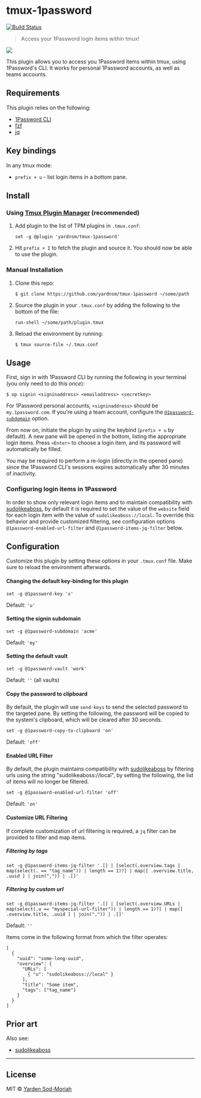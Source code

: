 # tmux-1password

[![Build Status](https://travis-ci.org/yardnsm/tmux-1password.svg?branch=master)](https://travis-ci.org/yardnsm/tmux-1password)

> Access your 1Password login items within tmux!

![](.github/screenshot.gif)

This plugin allows you to access you 1Password items within tmux, using 1Password's CLI. It works
for personal 1Password accounts, as well as teams accounts.

## Requirements

This plugin relies on the following:

- [1Password CLI](https://support.1password.com/command-line-getting-started/)
- [fzf](https://github.com/junegunn/fzf)
- [jq](https://stedolan.github.io/jq/)

## Key bindings

In any tmux mode:

- `prefix + u` - list login items in a bottom pane.

## Install

### Using [Tmux Plugin Manager](https://github.com/tmux-plugins/tpm) (recommended)

1. Add plugin to the list of TPM plugins in `.tmux.conf`:

    ```
    set -g @plugin 'yardnsm/tmux-1password'
    ```

2. Hit `prefix + I` to fetch the plugin and source it. You should now be able to use the plugin.

### Manual Installation

1. Clone this repo:

    ```console
    $ git clone https://github.com/yardnsm/tmux-1password ~/some/path
    ```

2. Source the plugin in your `.tmux.conf` by adding the following to the bottom of the file:

    ```
    run-shell ~/some/path/plugin.tmux
    ```

3. Reload the environment by running:

    ```console
    $ tmux source-file ~/.tmux.conf
    ```

## Usage

First, sign in with 1Password CLI by running the following in your terminal (you only need to do
this *once*):

```console
$ op signin <signinaddress> <emailaddress> <secretkey>
```

For 1Password personal accounts, `<signinaddress>` should be `my.1password.com`. If you're using a
team account, configure the [`@1password-subdomain`](#setting-the-signin-subdomain) option.

From now on, initiate the plugin by using the keybind (`prefix + u` by default). A new pane will be
opened in the bottom, listing the appropriate login items. Press `<Enter>` to choose a login item,
and its password will automatically be filled.

You may be required to perform a re-login (directly in the opened pane) since the 1Password CLI's
sessions expires automatically after 30 minutes of inactivity.

### Configuring login items in 1Password

In order to show only relevant login items and to maintain compatibility with
[sudolikeaboss](https://github.com/ravenac95/sudolikeaboss), by default it is required to set the value of the
`website` field for each login item with the value of `sudolikeaboss://local`. To override this behavior and provide
customized filtering, see configuration options `@1password-enabled-url-filter` and `@1password-items-jq-filter` below.

## Configuration

Customize this plugin by setting these options in your `.tmux.conf` file. Make sure to reload the
environment afterwards.

#### Changing the default key-binding for this plugin

```
set -g @1password-key 'x'
```

Default: `'u'`

#### Setting the signin subdomain

```
set -g @1password-subdomain 'acme'
```

Default: `'my'`

#### Setting the default vault

```
set -g @1password-vault 'work'
```

Default: `''` (all vaults)

#### Copy the password to clipboard

By default, the plugin will use `send-keys` to send the selected password to the targeted pane. By
setting the following, the password will be copied to the system's clipboard, which will be cleared
after 30 seconds.

```
set -g @1password-copy-to-clipboard 'on'
```

Default: `'off'`

#### Enabled URL Filter

By default, the plugin maintains compatibility with [sudolikeaboss](https://github.com/ravenac95/sudolikeaboss) by
filtering urls using the string "sudolikeaboss://local", by setting the following, the list of items will no longer be
filtered.

```
set -g @1password-enabled-url-filter 'off'
```

Default: `'on'`

#### Customize URL Filtering

If complete customization of url filtering is required, a `jq` filter can be provided to filter and map
items.

##### Filtering by tags

```
set -g @1password-items-jq-filter '.[] | [select(.overview.tags | map(select(. == "tag_name")) | length == 1)?] | map([ .overview.title, .uuid ] | join(",")) | .[]'
```

##### Filtering by custom url

```
set -g @1password-items-jq-filter '.[] | [select(.overview.URLs | map(select(.u == "myspecial-url-filter")) | length == 1)?] | map([ .overview.title, .uuid ] | join(",")) | .[]'
```

Default: `''`

Items come in the following format from which the filter operates:

```
[
  {
    "uuid": "some-long-uuid",
    "overview": {
      "URLs": [
        { "u": "sudolikeaboss://local" }
      ],
      "title": "Some item",
      "tags": ["tag_name"]
    }
  }
]
```

## Prior art

Also see:

- [sudolikeaboss](https://github.com/ravenac95/sudolikeaboss)

---

## License

MIT © [Yarden Sod-Moriah](http://yardnsm.net/)
